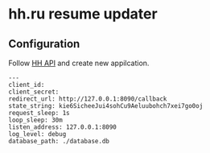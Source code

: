 # hh.ru resume updater

## Configuration

Follow [HH API](https://dev.hh.ru/admin) and create new appilcation.

```
---
client_id:
client_secret:
redirect_url: http://127.0.0.1:8090/callback
state_string: kie6SicheeJui4sohCu9Aeluubohch7xei7go0oj
request_sleep: 1s
loop_sleep: 30m
listen_address: 127.0.0.1:8090
log_level: debug
database_path: ./database.db
```
